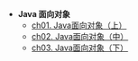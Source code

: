 * **Java 面向对象**
    * [ch01. Java面向对象（上）](Java/ch01)
    * [ch02. Java面向对象（中）](Java/ch02)
    * [ch03. Java面向对象（下）](Java/ch03)
